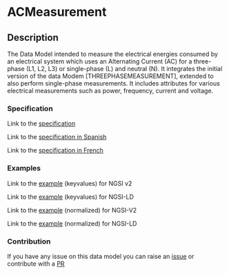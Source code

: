 # ACMeasurement

## Description 

The Data Model intended to measure the electrical energies consumed by an electrical system which uses an Alternating Current (AC) for a three-phase (L1, L2, L3) or single-phase (L) and neutral (N). It integrates the initial version of the data Modem [THREEPHASEMEASUREMENT], extended to also perform single-phase measurements. It includes attributes for various electrical measurements such as power, frequency, current and voltage.
### Specification

Link to the [specification](https://smart-data-models.github.io/dataModel.Energy/ACMeasurement/doc/spec.md)

Link to the [specification in Spanish](https://smart-data-models.github.io/dataModel.Energy/ACMeasurement/doc/spec_ES.md)

Link to the [specification in French](https://smart-data-models.github.io/dataModel.Energy/ACMeasurement/doc/spec_FR.md)
### Examples

Link to the [example](https://smart-data-models.github.io/dataModel.Energy/ACMeasurement/examples/example.json) (keyvalues) for NGSI v2

Link to the [example](https://smart-data-models.github.io/dataModel.Energy/ACMeasurement/examples/example.jsonld) (keyvalues) for NGSI-LD

Link to the [example](https://smart-data-models.github.io/dataModel.Energy/ACMeasurement/examples/example-normalized.json) (normalized) for NGSI-V2

Link to the [example](https://smart-data-models.github.io/dataModel.Energy/ACMeasurement/examples/example-normalized.jsonld) (normalized) for NGSI-LD
### Contribution

 If you have any issue on this data model you can raise an [issue](https://github.com/smart-data-models/dataModel.Energy/issues)  or contribute with a [PR](https://github.com/smart-data-models/dataModel.Energy/pulls)